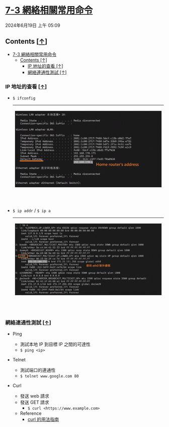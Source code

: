 <!-- This md file is originally converted from onenote -->

# [7-3 網絡相關常用命令](https://dockertips.readthedocs.io/en/latest/single-host-network/linux-network-basic.html)

2024年6月19日
上午 05:09

## Contents [[↑](#7-3-網絡相關常用命令)]

- [7-3 網絡相關常用命令](#7-3-網絡相關常用命令)
  - [Contents \[↑\]](#contents-)
    - [IP 地址的查看 \[↑\]](#ip-地址的查看-)
    - [網絡連通性測試 \[↑\]](#網絡連通性測試-)

### IP 地址的查看 [[↑](#7-3-網絡相關常用命令)]

- `$ ifconfig`
  <table>
    <colgroup>
      <col style="width: 100%" />
    </colgroup>
    <thead>
      <tr class="header">
        <th>
          <p><img src="assets/002_7-3_網絡相關常用命令_000.png" /></p>
          <p> </p>
        </th>
      </tr>
    </thead>
    <tbody>
    </tbody>
  </table>

- `$ ip addr` / `$ ip a`
  <table>
    <colgroup>
      <col style="width: 100%" />
    </colgroup>
    <thead>
      <tr class="header">
        <th>
          <p><img src="assets/002_7-3_網絡相關常用命令_001.png" /></p>
          <p> </p>
        </th>
      </tr>
    </thead>
    <tbody>
    </tbody>
  </table>

### 網絡連通性測試 [[↑](#7-3-網絡相關常用命令)]

- Ping
  - 測試本地 IP 到目標 IP 之間的可達性
  - `$ ping <ip>`

- Telnet
  - 測試端口的連通性
  - `$ telnet www.google.com 80`

- Curl
  - 發送 web 請求
  - 發送 GET 請求
    - `$ curl <https://www.example.com>`
  - Reference
    - [curl 的用法指南](https://www.ruanyifeng.com/blog/2019/09/curl-reference.html)
